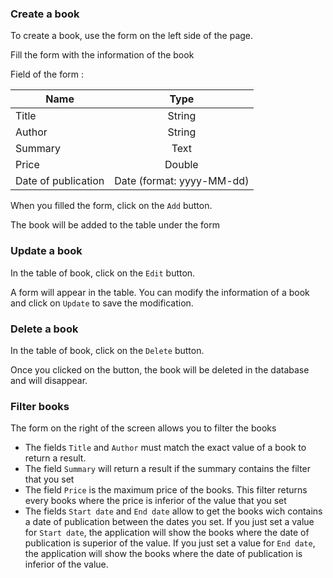 ### Create a book

To create a book, use the form on the left side of the page.

Fill the form with the information of the book

Field of the form :

| Name     |      Type     |
|----------|:-------------:|
| Title    |  String       |
| Author   |  String       |
| Summary  | Text          |
| Price    | Double        |
| Date of publication  | Date (format: yyyy-MM-dd) |

When you filled the form, click on the `Add` button.

The book will be added to the table under the form

### Update a book

In the table of book, click on the `Edit` button.

A form will appear in the table. You can modify the information of a book and click on `Update` to save the modification.

### Delete a book
 
In the table of book, click on the `Delete` button.

Once you clicked on the button, the book will be deleted in the database and will disappear.

### Filter books

The form on the right of the screen allows you to filter the books

* The fields `Title` and `Author` must match the exact value of a book to return a result.
* The field `Summary` will return a result if the summary contains the filter that you set
* The field `Price` is the maximum price of the books. This filter returns every books where the price is inferior of the value that you set
* The fields `Start date` and `End date` allow to get the books wich contains a date of publication between the dates you set. 
If you just set a value for `Start date`, the application will show the books where the date of publication is superior of the value.
If you just set a value for `End date`, the application will show the books where the date of publication is inferior of the value.
